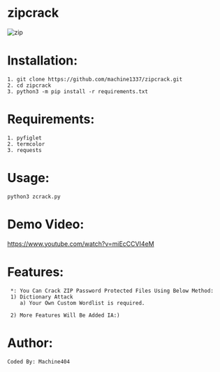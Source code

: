 # zipcrack
![zip](https://user-images.githubusercontent.com/82051128/192567533-5ed56f17-6b59-43c9-8491-b9432cb8a03c.png)


# Installation:
    1. git clone https://github.com/machine1337/zipcrack.git
    2. cd zipcrack 
    3. python3 -m pip install -r requirements.txt
    
# Requirements:
    1. pyfiglet
    2. termcolor
    3. requests
    
# Usage:
    python3 zcrack.py
    
# Demo Video:
https://www.youtube.com/watch?v=miEcCCVI4eM


# Features:
     *: You Can Crack ZIP Password Protected Files Using Below Method:
     1) Dictionary Attack
        a) Your Own Custom Wordlist is required.
        
     2) More Features Will Be Added IA:)
        
 
# Author:
    Coded By: Machine404

         
